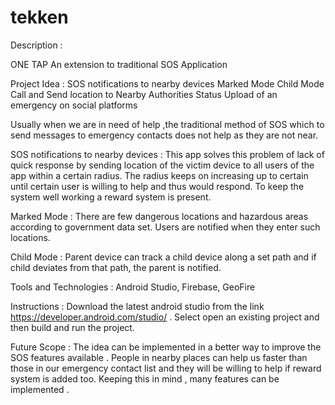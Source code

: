# tekken

Description :

ONE TAP
An extension to traditional SOS Application

Project Idea :
	SOS notifications to nearby devices 
	Marked Mode
	Child Mode
	Call and Send location to Nearby Authorities
	Status Upload of an emergency on social platforms

Usually when we are in need of help ,the traditional method of SOS which to send messages to emergency contacts does not help as they are not near. 

SOS notifications to nearby devices : 
This app solves this problem of lack of quick response by sending location of the victim device to all users of the app within a certain radius. The radius keeps on increasing up to certain until certain user is willing to help and thus would respond. To keep the system well working a reward system is present.

Marked Mode : 
There are few dangerous locations and hazardous areas according to government data set. Users are notified when they enter such locations. 

Child Mode : 
Parent device can track a child device along a set path and if child deviates from that path, the parent is notified.

Tools and Technologies : 
Android Studio, Firebase, GeoFire

Instructions : 
Download the latest android studio from the link https://developer.android.com/studio/ . Select open an existing project and then build and run the project.

Future Scope :
The idea can be implemented in a better way to improve the SOS features available . People in nearby places can help us faster than those in our emergency contact list and they will be willing to help if reward system is added too. Keeping this in mind , many features can be implemented .



